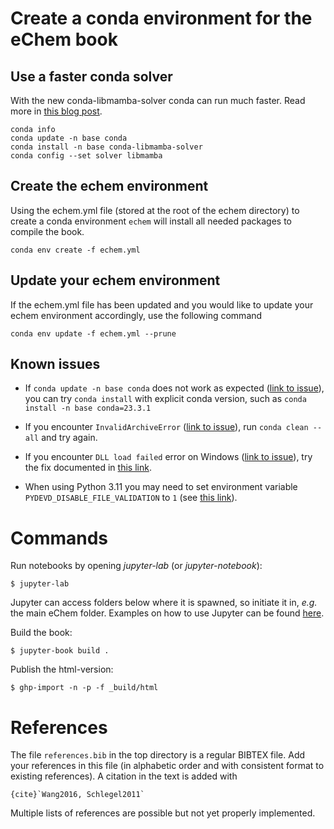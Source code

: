 # Create a conda environment for the eChem book

## Use a faster conda solver

With the new conda-libmamba-solver conda can run much faster. Read more in [this blog post](https://www.anaconda.com/blog/conda-is-fast-now).

```
conda info
conda update -n base conda
conda install -n base conda-libmamba-solver
conda config --set solver libmamba
```

## Create the echem environment

Using the echem.yml file (stored at the root of the echem directory) to create a conda environment `echem` will install all needed packages to compile the book.

```
conda env create -f echem.yml
```

## Update your echem environment

If the echem.yml file has been updated and you would like to update your echem environment accordingly, use the following command

```
conda env update -f echem.yml --prune
```

## Known issues

- If ``conda update -n base conda`` does not work as expected ([link to issue](https://github.com/conda/conda/issues/9469)), you can try ``conda install`` with explicit conda version, such as ``conda install -n base conda=23.3.1``

- If you encounter ``InvalidArchiveError`` ([link to issue](https://github.com/conda/conda/issues/12235)), run ``conda clean --all`` and try again.

- If you encounter ``DLL load failed`` error on Windows ([link to issue](https://github.com/conda/conda/issues/12161)), try the fix documented in [this link](https://github.com/conda/conda/issues/11795#issuecomment-1335666474).

- When using Python 3.11 you may need to set environment variable ``PYDEVD_DISABLE_FILE_VALIDATION`` to ``1`` (see [this link](https://stackoverflow.com/a/75274358)).

# Commands

Run notebooks by opening *jupyter-lab* (or *jupyter-notebook*):

```
$ jupyter-lab
```

Jupyter can access folders below where it is spawned, so initiate it in, *e.g.* the main eChem folder. Examples on how to use Jupyter can be found [here](https://jupyter-notebook.readthedocs.io/en/latest/examples/Notebook/examples_index.html).


Build the book:

```
$ jupyter-book build .
```

Publish the html-version:

```
$ ghp-import -n -p -f _build/html
```

# References
The file `references.bib` in the top directory is a regular BIBTEX file. Add your references in this file (in alphabetic order and with consistent format to existing references). A citation in the text is added with

```
{cite}`Wang2016, Schlegel2011`
```

Multiple lists of references are possible but not yet properly implemented.
